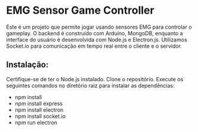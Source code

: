 # EMG Sensor Game Controller

Este é um projeto que permite jogar usando sensores EMG para controlar o gameplay. O backend é construído com Arduíno, MongoDB, enquanto a interface do usuário é desenvolvida com Node.js e Electron.js. Utilizamos Socket.io para comunicação em tempo real entre o cliente e o servidor.

## Instalação:
Certifique-se de ter o Node.js instalado.
Clone o repositório.
Execute os seguintes comandos no diretório raiz para instalar as dependências:

- npm install
- npm install express
- npm install electron
- npm install socket.io
- npm run electron 

